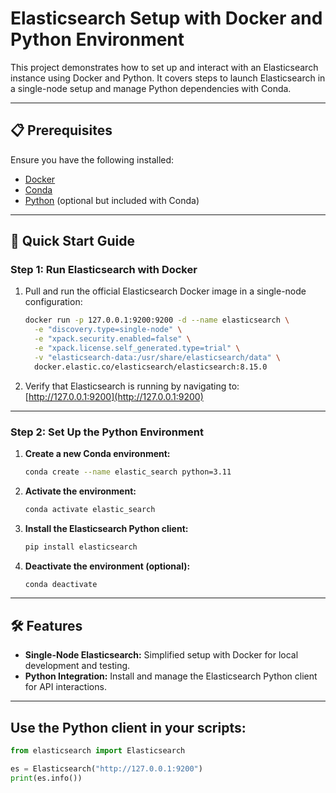 # Elasticsearch Setup with Docker and Python Environment

This project demonstrates how to set up and interact with an Elasticsearch instance using Docker and Python. It covers steps to launch Elasticsearch in a single-node setup and manage Python dependencies with Conda.

---

## 📋 Prerequisites

Ensure you have the following installed:
- [Docker](https://www.docker.com/)
- [Conda](https://docs.conda.io/en/latest/)
- [Python](https://www.python.org/) (optional but included with Conda)

---

## 🚀 Quick Start Guide

### Step 1: Run Elasticsearch with Docker

1. Pull and run the official Elasticsearch Docker image in a single-node configuration:

    ```bash
    docker run -p 127.0.0.1:9200:9200 -d --name elasticsearch \
      -e "discovery.type=single-node" \
      -e "xpack.security.enabled=false" \
      -e "xpack.license.self_generated.type=trial" \
      -v "elasticsearch-data:/usr/share/elasticsearch/data" \
      docker.elastic.co/elasticsearch/elasticsearch:8.15.0
    ```

2. Verify that Elasticsearch is running by navigating to:  
   [http://127.0.0.1:9200](http://127.0.0.1:9200)

---

### Step 2: Set Up the Python Environment

1. **Create a new Conda environment:**

    ```bash
    conda create --name elastic_search python=3.11
    ```

2. **Activate the environment:**

    ```bash
    conda activate elastic_search
    ```

3. **Install the Elasticsearch Python client:**

    ```bash
    pip install elasticsearch
    ```

4. **Deactivate the environment (optional):**

    ```bash
    conda deactivate
    ```

---

## 🛠️ Features

- **Single-Node Elasticsearch:** Simplified setup with Docker for local development and testing.
- **Python Integration:** Install and manage the Elasticsearch Python client for API interactions.

---

## Use the Python client in your scripts:
```python
from elasticsearch import Elasticsearch

es = Elasticsearch("http://127.0.0.1:9200")
print(es.info())
```